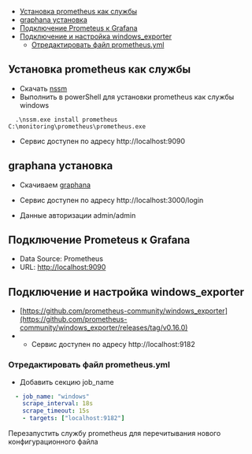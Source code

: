 
- [Установка prometheus как службы](#установка-prometheus-как-службы)
- [graphana установка](#graphana-установка)
- [Подключение Prometeus к Grafana](#подключение-prometeus-к-grafana)
- [Подключение и настройка windows_exporter](#подключение-и-настройка-windows_exporter)
  - [Отредактировать файл prometheus.yml](#отредактировать-файл-prometheusyml)

## Установка prometheus как службы

 * Скачать [nssm](https://nssm.cc/download)
 * Выполнить в powerShell для установки prometheus как службы windows
  
  ```  .\nssm.exe install prometheus C:\monitoring\prometheus\prometheus.exe```

* Сервис доступен по адресу http://localhost:9090


## graphana установка

* Скачиваем [graphana](https://grafana.com/grafana/download?pg=get&plcmt=selfmanaged-box1-cta1&platform=windows)

* Сервис доступен по адресу http://localhost:3000/login 
* Данные авторизации admin/admin

## Подключение Prometeus к Grafana

- Data Source: Prometheus
- URL: [http://localhost:9090](http://localhost:9090)

## Подключение и настройка windows_exporter

* [https://github.com/prometheus-community/windows_exporter](https://github.com/prometheus-community/windows_exporter/releases/tag/v0.16.0)
* * Сервис доступен по адресу http://localhost:9182

### Отредактировать файл prometheus.yml
* Добавить секцию job_name 
``` yml 
  - job_name: "windows"
    scrape_interval: 18s
    scrape_timeout: 15s
    - targets: ["localhost:9182"]
```
Перезапустить службу prometheus для перечитывания нового конфигурационного файла

